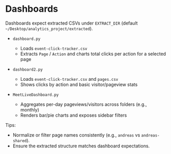 # Dashboards

Dashboards expect extracted CSVs under `EXTRACT_DIR` (default `~/Desktop/analytics_project/extracted`).

- `dashboard.py`
  - Loads `event-click-tracker.csv`
  - Extracts `Page` / `Action` and charts total clicks per action for a selected page

- `dashboard2.py`
  - Loads `event-click-tracker.csv` and `pages.csv`
  - Shows clicks by action and basic visitor/pageview stats

- `MeetLiveDashboard.py`
  - Aggregates per-day pageviews/visitors across folders (e.g., monthly)
  - Renders bar/pie charts and exposes sidebar filters

Tips:
- Normalize or filter page names consistently (e.g., `andreas` vs `andreas-shared`).
- Ensure the extracted structure matches dashboard expectations.
